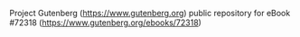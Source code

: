 Project Gutenberg (https://www.gutenberg.org) public repository
for eBook #72318 (https://www.gutenberg.org/ebooks/72318)

